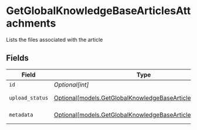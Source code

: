 # GetGlobalKnowledgeBaseArticlesAttachments

Lists the files associated with the article


## Fields

| Field                                                                                                                  | Type                                                                                                                   | Required                                                                                                               | Description                                                                                                            |
| ---------------------------------------------------------------------------------------------------------------------- | ---------------------------------------------------------------------------------------------------------------------- | ---------------------------------------------------------------------------------------------------------------------- | ---------------------------------------------------------------------------------------------------------------------- |
| `id`                                                                                                                   | *Optional[int]*                                                                                                        | :heavy_minus_sign:                                                                                                     | Identifier                                                                                                             |
| `upload_status`                                                                                                        | [Optional[models.GetGlobalKnowledgeBaseArticlesUploadStatus]](../models/getglobalknowledgebasearticlesuploadstatus.md) | :heavy_minus_sign:                                                                                                     | Upload status                                                                                                          |
| `metadata`                                                                                                             | [Optional[models.GetGlobalKnowledgeBaseArticlesMetadata]](../models/getglobalknowledgebasearticlesmetadata.md)         | :heavy_minus_sign:                                                                                                     | Attachment metadata                                                                                                    |